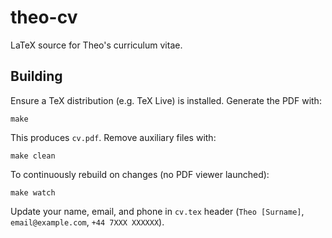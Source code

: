 # theo-cv

LaTeX source for Theo's curriculum vitae.

## Building

Ensure a TeX distribution (e.g. TeX Live) is installed. Generate the PDF with:

```
make
```

This produces `cv.pdf`. Remove auxiliary files with:

```
make clean
```

To continuously rebuild on changes (no PDF viewer launched):

```
make watch
```

Update your name, email, and phone in `cv.tex` header (`Theo [Surname]`, `email@example.com`, `+44 7XXX XXXXXX`).
